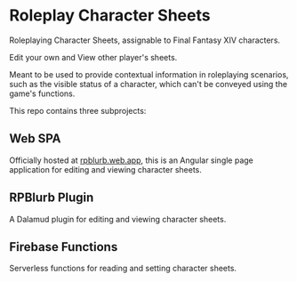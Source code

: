 # Roleplay Character Sheets

Roleplaying Character Sheets, assignable to Final Fantasy XIV characters.

Edit your own and View other player's sheets.

Meant to be used to provide contextual information in roleplaying scenarios, such as the visible status of a character, which can't be conveyed using the game's functions.

This repo contains three subprojects:

## Web SPA

Officially hosted at [rpblurb.web.app](https://rpblurb.web.app/), this is an Angular single page application for editing and viewing character sheets.

## RPBlurb Plugin

A Dalamud plugin for editing and viewing character sheets.

## Firebase Functions

Serverless functions for reading and setting character sheets.
